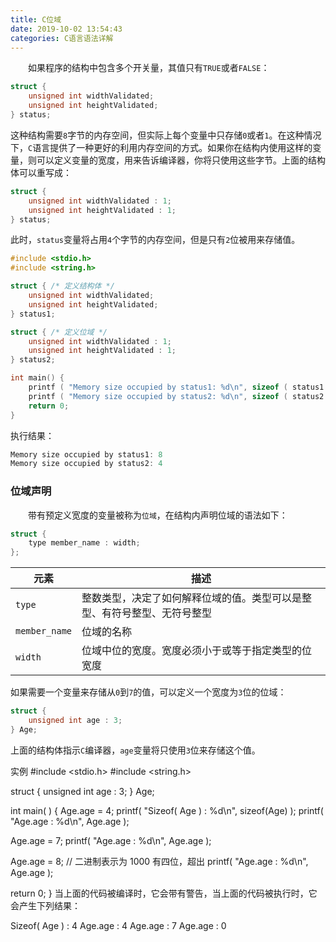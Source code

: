 ```yaml
---
title: C位域
date: 2019-10-02 13:54:43
categories: C语言语法详解
---
```

&emsp;&emsp;如果程序的结构中包含多个开关量，其值只有`TRUE`或者`FALSE`：

``` cpp
struct {
    unsigned int widthValidated;
    unsigned int heightValidated;
} status;
```

这种结构需要`8`字节的内存空间，但实际上每个变量中只存储`0`或者`1`。在这种情况下，`C`语言提供了一种更好的利用内存空间的方式。如果你在结构内使用这样的变量，则可以定义变量的宽度，用来告诉编译器，你将只使用这些字节。上面的结构体可以重写成：

``` cpp
struct {
    unsigned int widthValidated : 1;
    unsigned int heightValidated : 1;
} status;
```

此时，`status`变量将占用`4`个字节的内存空间，但是只有`2`位被用来存储值。

``` cpp
#include <stdio.h>
#include <string.h>

struct { /* 定义结构体 */
    unsigned int widthValidated;
    unsigned int heightValidated;
} status1;

struct { /* 定义位域 */
    unsigned int widthValidated : 1;
    unsigned int heightValidated : 1;
} status2;

int main() {
    printf ( "Memory size occupied by status1: %d\n", sizeof ( status1 ) );
    printf ( "Memory size occupied by status2: %d\n", sizeof ( status2 ) );
    return 0;
}
```

执行结果：

``` cpp
Memory size occupied by status1: 8
Memory size occupied by status2: 4
```

### 位域声明

&emsp;&emsp;带有预定义宽度的变量被称为`位域`，在结构内声明位域的语法如下：

``` cpp
struct {
    type member_name : width;
};
```

元素          | 描述
--------------|----
`type`        | 整数类型，决定了如何解释位域的值。类型可以是整型、有符号整型、无符号整型
`member_name` | 位域的名称
`width`       | 位域中位的宽度。宽度必须小于或等于指定类型的位宽度

如果需要一个变量来存储从`0`到`7`的值，可以定义一个宽度为`3`位的位域：

``` cpp
struct {
    unsigned int age : 3;
} Age;
```

上面的结构体指示`C`编译器，`age`变量将只使用`3`位来存储这个值。

实例
#include <stdio.h>
#include <string.h>

struct
{
  unsigned int age : 3;
} Age;

int main( )
{
   Age.age = 4;
   printf( "Sizeof( Age ) : %d\n", sizeof(Age) );
   printf( "Age.age : %d\n", Age.age );

   Age.age = 7;
   printf( "Age.age : %d\n", Age.age );

   Age.age = 8; // 二进制表示为 1000 有四位，超出
   printf( "Age.age : %d\n", Age.age );

   return 0;
}
当上面的代码被编译时，它会带有警告，当上面的代码被执行时，它会产生下列结果：

Sizeof( Age ) : 4
Age.age : 4
Age.age : 7
Age.age : 0
